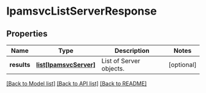 # IpamsvcListServerResponse

## Properties
Name | Type | Description | Notes
------------ | ------------- | ------------- | -------------
**results** | [**list[IpamsvcServer]**](IpamsvcServer.md) | List of Server objects. | [optional] 

[[Back to Model list]](../README.md#documentation-for-models) [[Back to API list]](../README.md#documentation-for-api-endpoints) [[Back to README]](../README.md)


